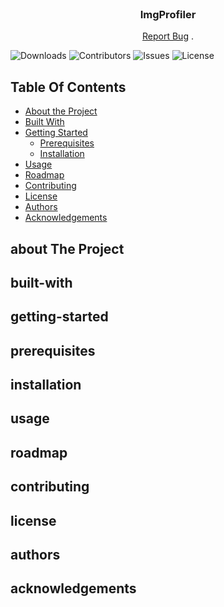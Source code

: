 <br/>
<p align="center">
  <h3 align="center">ImgProfiler</h3>

  <p align="center">
    <a href="https://github.com/harshitk-060/Visionvault/issues">Report Bug</a>
    .
  </p>
</p>

![Downloads](https://img.shields.io/github/downloads/harshitk-060/Visionvault/total) ![Contributors](https://img.shields.io/github/contributors/harshitk-060/Visionvault?color=dark-green) ![Issues](https://img.shields.io/github/issues/harshitk-060/Visionvault) ![License](https://img.shields.io/github/license/harshitk-060/Visionvault) 

## Table Of Contents

* [About the Project](#About-the-project)
* [Built With](#Built-with)
* [Getting Started](#Getting-started)
  * [Prerequisites](#Prerequisites)
  * [Installation](#Installation)
* [Usage](#Usage)
* [Roadmap](#Roadmap)
* [Contributing](#Contributing)
* [License](#License)
* [Authors](#Authors)
* [Acknowledgements](#Acknowledgements)

## about The Project
## built-with
## getting-started
## prerequisites
## installation
## usage
## roadmap
## contributing
## license
## authors
## acknowledgements
